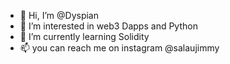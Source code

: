 - 👋 Hi, I’m @Dyspian
- 👀 I’m interested in web3 Dapps and Python
- 🌱 I’m currently learning Solidity
- 📫 you can reach me on instagram @salaujimmy

<!---
Dyspian/Dyspian is a ✨ special ✨ repository because its `README.md` (this file) appears on your GitHub profile.
You can click the Preview link to take a look at your changes.
--->
